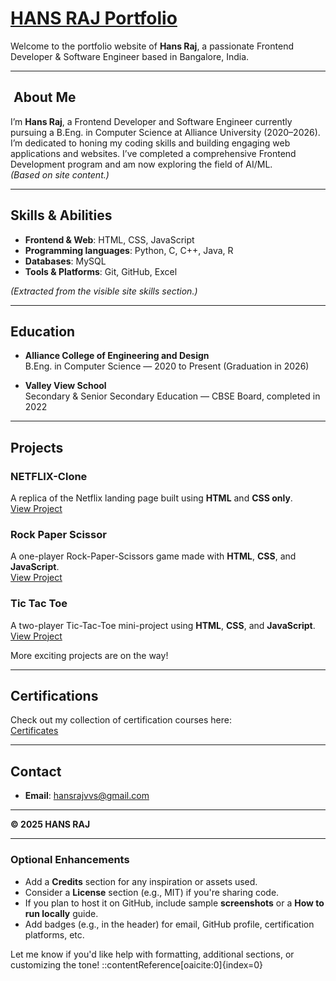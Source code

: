 # [HANS RAJ Portfolio](https://hansrajvvs.netlify.app/)

Welcome to the portfolio website of **Hans Raj**, a passionate Frontend Developer & Software Engineer based in Bangalore, India.

---

## ​​​ About Me

I’m **Hans Raj**, a Frontend Developer and Software Engineer currently pursuing a B.Eng. in Computer Science at Alliance University (2020–2026). I’m dedicated to honing my coding skills and building engaging web applications and websites. I’ve completed a comprehensive Frontend Development program and am now exploring the field of AI/ML.  
*(Based on site content.)*

---

##  Skills & Abilities

- **Frontend & Web**: HTML, CSS, JavaScript  
- **Programming languages**: Python, C, C++, Java, R  
- **Databases**: MySQL  
- **Tools & Platforms**: Git, GitHub, Excel

*(Extracted from the visible site skills section.)*

---

##  Education

- **Alliance College of Engineering and Design**  
  B.Eng. in Computer Science — 2020 to Present (Graduation in 2026)

- **Valley View School**  
  Secondary & Senior Secondary Education — CBSE Board, completed in 2022

---

##  Projects

### **NETFLIX-Clone**
A replica of the Netflix landing page built using **HTML** and **CSS only**.  
[View Project](https://hansrajs1.github.io)

### **Rock Paper Scissor**
A one-player Rock-Paper-Scissors game made with **HTML**, **CSS**, and **JavaScript**.  
[View Project](https://hansrajs1.github.io)

### **Tic Tac Toe**
A two-player Tic-Tac-Toe mini-project using **HTML**, **CSS**, and **JavaScript**.  
[View Project](https://hansrajs1.github.io)

More exciting projects are on the way!

---

##  Certifications

Check out my collection of certification courses here:  
[Certificates](https://www.coursera.org)

---

##  Contact

- **Email**: hansrajvvs@gmail.com  

---

**© 2025 HANS RAJ**

---

### Optional Enhancements

- Add a **Credits** section for any inspiration or assets used.
- Consider a **License** section (e.g., MIT) if you're sharing code.
- If you plan to host it on GitHub, include sample **screenshots** or a **How to run locally** guide.
- Add badges (e.g., in the header) for email, GitHub profile, certification platforms, etc.

Let me know if you'd like help with formatting, additional sections, or customizing the tone!
::contentReference[oaicite:0]{index=0}


